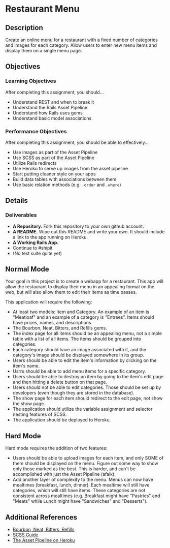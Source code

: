 # Restaurant Menu

## Description

Create an online menu for a restaurant with a fixed number of categories and images for each category.  Allow users to enter new menu items and display them on a single menu page.

## Objectives

### Learning Objectives

After completing this assignment, you should...

* Understand REST and when to break it
* Understand the Rails Asset Pipeline
* Understand how Rails uses gems
* Understand basic model associations

### Performance Objectives

After completing this assignment, you should be able to effectively...

* Use images as part of the Asset Pipeline
* Use SCSS as part of the Asset Pipeline
* Utilize Rails redirects
* Use Heroku to serve up images from the asset pipeline
* Start putting cleaner style on your apps
* Build data tables with associations between them
* Use basic relation methods (e.g. `.order` and `.where`)

## Details

### Deliverables

* **A Repository.** Fork this repository to your own github account.
* **A README.** Wipe out this README and write your own.  It should include a link to the app running on Heroku.
* **A Working Rails App.**
* Continue to #shipit
* (No test suite quite yet)

## Normal Mode

Your goal in this project is to create a webapp for a restaurant.  This app will allow the restaurant to display their menu in an appealing format on the web, but will also allow them to edit their items as time passes.

This application will require the following:

* At least two models: Item and Category.  An example of an item is "Meatloaf" and an example of a category is "Entrees".  Items should have prices, names, and descriptions.
* The Bourbon, Neat, Bitters, and Refills gems.
* The index page for all items should be an appealing menu, not a simple table with a list of all items.  The items should be grouped into categories.
* Each category should have an image associated with it, and the category's image should be displayed somewhere in its group.
* Users should be able to edit the item's information by clicking on the item's name.
* Usrrs should be able to add menu items for a specific category.
* Users should be able to destroy an item by going to the item's edit page and then hitting a delete button on that page.
* Users should not be able to edit categories.  Those should be set up by developers (even though they are stored in the database).
* The show page for each item should redirect to the edit page, not show the show page.
* The application should utilize the variable assignment and selector nesting features of SCSS.
* The application should be deployed to Heroku.

## Hard Mode

Hard mode requires the addition of two features:

* Users should be able to upload images for each item, and only SOME of them should be displayed on the menu.  Figure out some way to show only those marked as the best.  This is harder, and can't be accomplished with just the Asset Pipeline (afaik).
* Add another layer of complexity to the menu.  Menus can now have mealtimes (breakfast, lunch, dinner).  Each mealtime will still have categories, which will still have items.  These categories are not consistent across mealtimes (e.g. Breakfast might have "Pastries" and "Meats" while Lunch might have "Sandwiches" and "Desserts").

## Additional References

* [Bourbon, Neat, Bitters, Refills](http://bourbon.io/)
* [SCSS Guide](http://sass-lang.com/)
* [The Asset Pipeline on Heroku](https://devcenter.heroku.com/articles/rails-4-asset-pipeline)
